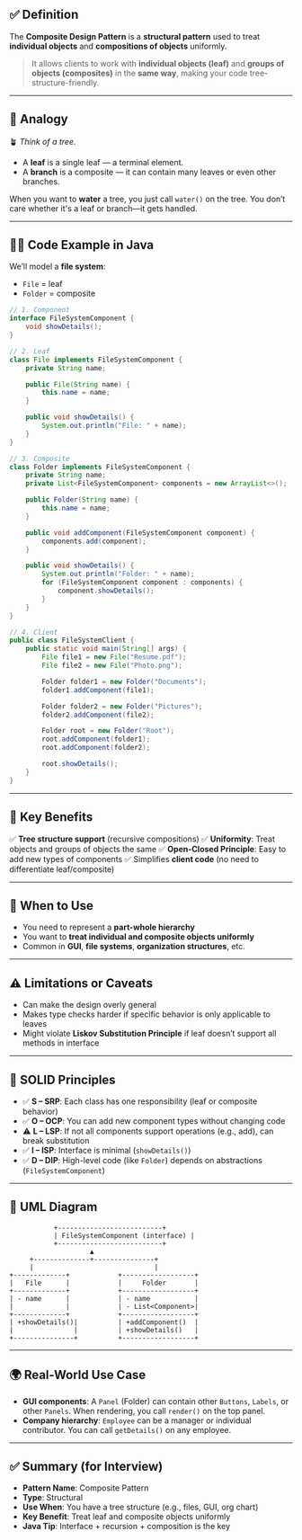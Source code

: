 ## ✅ Definition

The **Composite Design Pattern** is a **structural pattern** used to treat **individual objects** and **compositions of objects** uniformly.

> It allows clients to work with **individual objects (leaf)** and **groups of objects (composites)** in the **same way**, making your code tree-structure-friendly.

---

## 🎯 Analogy

🪴 *Think of a tree.*

* A **leaf** is a single leaf — a terminal element.
* A **branch** is a composite — it can contain many leaves or even other branches.

When you want to **water** a tree, you just call `water()` on the tree. You don’t care whether it's a leaf or branch—it gets handled.

---

## 👨‍💻 Code Example in Java

We’ll model a **file system**:

* `File` = leaf
* `Folder` = composite

```java
// 1. Component
interface FileSystemComponent {
    void showDetails();
}

// 2. Leaf
class File implements FileSystemComponent {
    private String name;

    public File(String name) {
        this.name = name;
    }

    public void showDetails() {
        System.out.println("File: " + name);
    }
}

// 3. Composite
class Folder implements FileSystemComponent {
    private String name;
    private List<FileSystemComponent> components = new ArrayList<>();

    public Folder(String name) {
        this.name = name;
    }

    public void addComponent(FileSystemComponent component) {
        components.add(component);
    }

    public void showDetails() {
        System.out.println("Folder: " + name);
        for (FileSystemComponent component : components) {
            component.showDetails();
        }
    }
}

// 4. Client
public class FileSystemClient {
    public static void main(String[] args) {
        File file1 = new File("Resume.pdf");
        File file2 = new File("Photo.png");

        Folder folder1 = new Folder("Documents");
        folder1.addComponent(file1);

        Folder folder2 = new Folder("Pictures");
        folder2.addComponent(file2);

        Folder root = new Folder("Root");
        root.addComponent(folder1);
        root.addComponent(folder2);

        root.showDetails();
    }
}
```

---

## 🌟 Key Benefits

✅ **Tree structure support** (recursive compositions)
✅ **Uniformity**: Treat objects and groups of objects the same
✅ **Open-Closed Principle**: Easy to add new types of components
✅ Simplifies **client code** (no need to differentiate leaf/composite)

---

## 📌 When to Use

* You need to represent a **part-whole hierarchy**
* You want to **treat individual and composite objects uniformly**
* Common in **GUI**, **file systems**, **organization structures**, etc.

---

## ⚠️ Limitations or Caveats

* Can make the design overly general
* Makes type checks harder if specific behavior is only applicable to leaves
* Might violate **Liskov Substitution Principle** if leaf doesn’t support all methods in interface

---

## 🧱 SOLID Principles

* ✅ **S – SRP**: Each class has one responsibility (leaf or composite behavior)
* ✅ **O – OCP**: You can add new component types without changing code
* ⚠️ **L – LSP**: If not all components support operations (e.g., add), can break substitution
* ✅ **I – ISP**: Interface is minimal (`showDetails()`)
* ✅ **D – DIP**: High-level code (like `Folder`) depends on abstractions (`FileSystemComponent`)

---

## 📐 UML Diagram

```plaintext
           +--------------------------+
           | FileSystemComponent (interface) |
           +--------------------------+
                    ▲
     +--------------+---------------+
     |                              |
+-------------+            +------------------+
|   File      |            |     Folder       |
+-------------+            +------------------+
| - name      |            | - name           |
|             |            | - List<Component>|
+-------------+            +------------------+
| +showDetails()|          | +addComponent()  |
|               |          | +showDetails()   |
+---------------+          +------------------+
```

---

## 🌍 Real-World Use Case

* **GUI components**: A `Panel` (Folder) can contain other `Buttons`, `Labels`, or other `Panels`. When rendering, you call `render()` on the top panel.
* **Company hierarchy**: `Employee` can be a manager or individual contributor. You can call `getDetails()` on any employee.

---

## ✅ Summary (for Interview)

* **Pattern Name**: Composite Pattern
* **Type**: Structural
* **Use When**: You have a tree structure (e.g., files, GUI, org chart)
* **Key Benefit**: Treat leaf and composite objects uniformly
* **Java Tip**: Interface + recursion + composition is the key
